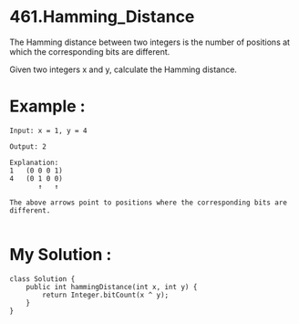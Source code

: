 # 461.Hamming_Distance
The Hamming distance between two integers is the number of positions at which the corresponding bits are different.

Given two integers x and y, calculate the Hamming distance.


# Example :
```
Input: x = 1, y = 4

Output: 2

Explanation:
1   (0 0 0 1)
4   (0 1 0 0)
       ↑   ↑

The above arrows point to positions where the corresponding bits are different.


```
# My Solution :
```
class Solution {
    public int hammingDistance(int x, int y) {
        return Integer.bitCount(x ^ y);
    }
}

```
